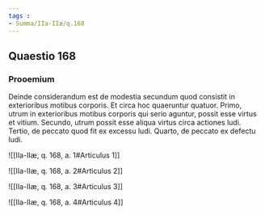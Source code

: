 ```yaml
---
tags : 
- Summa/IIa-IIæ/q.168
---
```


## Quaestio 168

### Prooemium

Deinde considerandum est de modestia secundum quod consistit in exterioribus motibus corporis. Et circa hoc quaeruntur quatuor. Primo, utrum in exterioribus motibus corporis qui serio aguntur, possit esse virtus et vitium. Secundo, utrum possit esse aliqua virtus circa actiones ludi. Tertio, de peccato quod fit ex excessu ludi. Quarto, de peccato ex defectu ludi.

![[IIa-IIæ, q. 168, a. 1#Articulus 1]]

![[IIa-IIæ, q. 168, a. 2#Articulus 2]]

![[IIa-IIæ, q. 168, a. 3#Articulus 3]]

![[IIa-IIæ, q. 168, a. 4#Articulus 4]]

